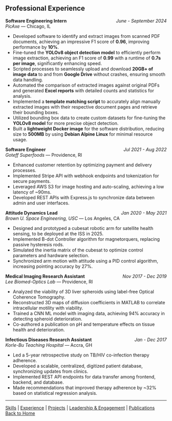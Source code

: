 ## Professional Experience
**Software Engineering Intern**  <span style="float: right;">*June - September 2024*</span>
<br>
*PicAxe* — Chicago, IL  
- Developed software to identify and extract images from scanned PDF documents, achieving an impressive F1 score of **0.96**, improving performance by **10%**.
- Fine-tuned the **YOLOv8 object detection model** to efficiently perform image extraction, achieving an F1 score of **0.99** with a runtime of **0.7s per image**, significantly enhancing speed.
- Scripted processes to seamlessly upload and download **20GB+ of image data** to and from **Google Drive** without crashes, ensuring smooth data handling.
- Automated the comparison of extracted images against original PDFs and generated **Excel reports** with detailed counts and statistics for analysis.
- Implemented a **template matching script** to accurately align manually extracted images with their respective document pages and retrieve their bounding boxes.
- Utilized bounding box data to create custom datasets for fine-tuning the **YOLOv8 model** for more precise object detection.
- Built a **lightweight Docker image** for the software distribution, reducing size to **500MB** by using **Debian Alpine Linux** for minimal resource usage.

**Software Engineer**  <span style="float: right;">*Jul 2021 - Aug 2022*</span> 
<br>
*Goteff Superfoods* — Providence, RI  
- Enhanced customer retention by optimizing payment and delivery processes.
- Implemented Stripe API with webhook endpoints and tokenization for secure payments.
- Leveraged AWS S3 for image hosting and auto-scaling, achieving a low latency of ~90ms.
- Developed REST APIs with Express.js to synchronize data between admin and user interfaces.

**Attitude Dynamics Lead**  <span style="float: right;">*Jan 2020 - May 2021*</span>
<br>
*Brown U. Space Engineering, USC* — Los Angeles, CA  
- Designed and prototyped a cubesat robotic arm for satellite health sensing, to be deployed at the ISS in 2025.
- Implemented B-dot Controller algorithm for magnetorquers, replacing passive hysteresis rods.
- Simulated the inertia matrix of the cubesat to optimize control parameters and hardware selection.
- Synchronized arm motion with attitude using a PID control algorithm, increasing pointing accuracy by 27%.

**Medical Imaging Research Assistant**  <span style="float: right;">*Nov 2017 - Dec 2019*</span>
<br>
*Lee Biomed-Optics Lab* — Providence, RI  
- Analyzed the viability of 3D liver spheroids using label-free Optical Coherence Tomography.
- Reconstructed 3D maps of diffusion coefficients in MATLAB to correlate intracellular motility with viability.
- Trained a CNN ML model with imaging data, achieving 94% accuracy in detecting spheroid deterioration.
- Co-authored a publication on pH and temperature effects on tissue health and deterioration.

**Infectious Diseases Research Assistant**  <span style="float: right;">*Jan - Dec 2017*</span>
<br>
*Korle-Bu Teaching Hospital* — Accra, GH   
- Led a 5-year retrospective study on TB/HIV co-infection therapy adherence.
- Developed a scalable, centralized, digitized patient database, synchronizing updates from clinics.
- Implemented REST API endpoints for data transfer among frontend, backend, and database.
- Made recommendations that improved therapy adherence by ~32% based on statistical regression analysis.


---
[Skills](skills.md) | [Experience](experience.md) | [Projects](projects.md) | [Leadership & Engagement](leadership.md) | [Publications](publications.md) 
<br>
[Back to Home](index.html)
